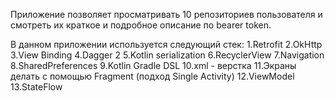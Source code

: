 Приложение позволяет просматривать 10 репозиториев пользователя и смотреть их краткое и подробное описание по bearer token.

В данном приложении используется следующий стек:
1.Retrofit
2.OkHttp
3.View Binding
4.Dagger 2
5.Kotlin serialization
6.RecyclerView
7.Navigation
8.SharedPreferences
9.Kotlin Gradle DSL
10.xml - верстка
11.Экраны делать с помощью Fragment (подход Single Activity)
12.ViewModel
13.StateFlow
